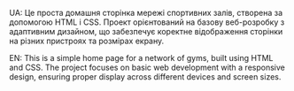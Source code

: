 UA:
Це проста домашня сторінка мережі спортивних залів, створена за допомогою HTML і CSS. Проект орієнтований на базову веб-розробку з адаптивним дизайном, що забезпечує коректне відображення сторінки на різних пристроях та розмірах екрану.

EN:
This is a simple home page for a network of gyms, built using HTML and CSS. The project focuses on basic web development with a responsive design, ensuring proper display across different devices and screen sizes.
